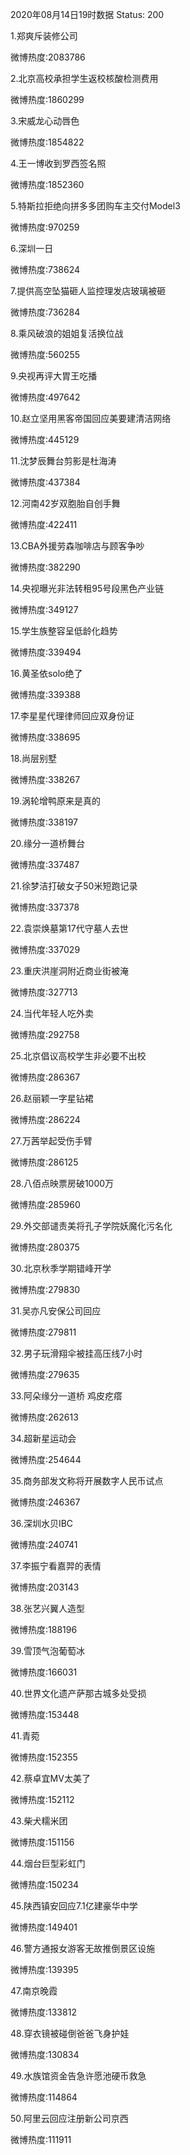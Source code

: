 2020年08月14日19时数据
Status: 200

1.郑爽斥装修公司

微博热度:2083786

2.北京高校承担学生返校核酸检测费用

微博热度:1860299

3.宋威龙心动唇色

微博热度:1854822

4.王一博收到罗西签名照

微博热度:1852360

5.特斯拉拒绝向拼多多团购车主交付Model3

微博热度:970259

6.深圳一日

微博热度:738624

7.提供高空坠猫砸人监控理发店玻璃被砸

微博热度:736284

8.乘风破浪的姐姐复活换位战

微博热度:560255

9.央视再评大胃王吃播

微博热度:497642

10.赵立坚用黑客帝国回应美要建清洁网络

微博热度:445129

11.沈梦辰舞台剪影是杜海涛

微博热度:437384

12.河南42岁双胞胎自创手舞

微博热度:422411

13.CBA外援劳森咖啡店与顾客争吵

微博热度:382290

14.央视曝光非法转租95号段黑色产业链

微博热度:349127

15.学生族整容呈低龄化趋势

微博热度:339494

16.黄圣依solo绝了

微博热度:339388

17.李星星代理律师回应双身份证

微博热度:338695

18.尚层别墅

微博热度:338267

19.涡轮增鸭原来是真的

微博热度:338197

20.缘分一道桥舞台

微博热度:337487

21.徐梦洁打破女子50米短跑记录

微博热度:337378

22.袁崇焕墓第17代守墓人去世

微博热度:337029

23.重庆洪崖洞附近商业街被淹

微博热度:327713

24.当代年轻人吃外卖

微博热度:292758

25.北京倡议高校学生非必要不出校

微博热度:286367

26.赵丽颖一字星钻裙

微博热度:286224

27.万茜举起受伤手臂

微博热度:286125

28.八佰点映票房破1000万

微博热度:285960

29.外交部谴责美将孔子学院妖魔化污名化

微博热度:280375

30.北京秋季学期错峰开学

微博热度:279830

31.吴亦凡安保公司回应

微博热度:279811

32.男子玩滑翔伞被挂高压线7小时

微博热度:279635

33.阿朵缘分一道桥 鸡皮疙瘩

微博热度:262613

34.超新星运动会

微博热度:254644

35.商务部发文称将开展数字人民币试点

微博热度:246367

36.深圳水贝IBC

微博热度:240741

37.李振宁看嘉羿的表情

微博热度:203143

38.张艺兴翼人造型

微博热度:188196

39.雪顶气泡葡萄冰

微博热度:166031

40.世界文化遗产萨那古城多处受损

微博热度:153448

41.青菀

微博热度:152355

42.蔡卓宜MV太美了

微博热度:152112

43.柴犬糯米团

微博热度:151156

44.烟台巨型彩虹门

微博热度:150234

45.陕西镇安回应7.1亿建豪华中学

微博热度:149401

46.警方通报女游客无故推倒景区设施

微博热度:139395

47.南京晚霞

微博热度:133812

48.穿衣镜被碰倒爸爸飞身护娃

微博热度:130834

49.水族馆资金告急许愿池硬币救急

微博热度:114864

50.阿里云回应注册新公司京西

微博热度:111911

